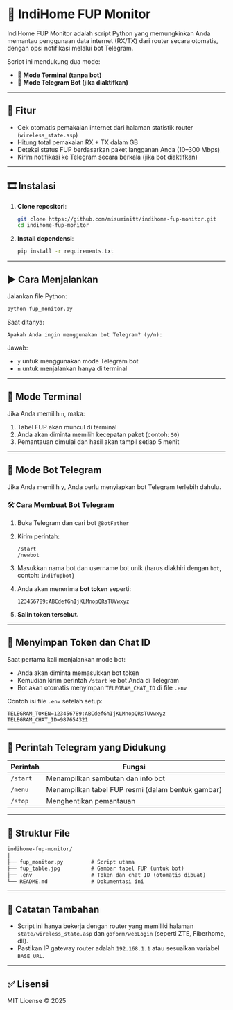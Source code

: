 # 📶 IndiHome FUP Monitor

IndiHome FUP Monitor adalah script Python yang memungkinkan Anda memantau penggunaan data internet (RX/TX) dari router secara otomatis, dengan opsi notifikasi melalui bot Telegram.

Script ini mendukung dua mode:

* 📿 **Mode Terminal (tanpa bot)**
* 🤖 **Mode Telegram Bot (jika diaktifkan)**

---

## 🔧 Fitur

* Cek otomatis pemakaian internet dari halaman statistik router (`wireless_state.asp`)
* Hitung total pemakaian RX + TX dalam GB
* Deteksi status FUP berdasarkan paket langganan Anda (10–300 Mbps)
* Kirim notifikasi ke Telegram secara berkala (jika bot diaktifkan)

---

## 🎞️ Instalasi

1. **Clone repositori**:

   ```bash
   git clone https://github.com/misuminitt/indihome-fup-monitor.git
   cd indihome-fup-monitor
   ```

2. **Install dependensi**:

   ```bash
   pip install -r requirements.txt
   ```

---

## ▶️ Cara Menjalankan

Jalankan file Python:

```bash
python fup_monitor.py
```

Saat ditanya:

```
Apakah Anda ingin menggunakan bot Telegram? (y/n):
```

Jawab:

* `y` untuk menggunakan mode Telegram bot
* `n` untuk menjalankan hanya di terminal

---

## 🧪 Mode Terminal

Jika Anda memilih `n`, maka:

1. Tabel FUP akan muncul di terminal
2. Anda akan diminta memilih kecepatan paket (contoh: `50`)
3. Pemantauan dimulai dan hasil akan tampil setiap 5 menit

---

## 🤖 Mode Bot Telegram

Jika Anda memilih `y`, Anda perlu menyiapkan bot Telegram terlebih dahulu.

### 🛠️ Cara Membuat Bot Telegram

1. Buka Telegram dan cari bot `@BotFather`

2. Kirim perintah:

   ```
   /start
   /newbot
   ```

3. Masukkan nama bot dan username bot unik (harus diakhiri dengan `bot`, contoh: `indifupbot`)

4. Anda akan menerima **bot token** seperti:

   ```
   123456789:ABCdefGhIjKLMnopQRsTUVwxyz
   ```

5. **Salin token tersebut.**

---

## 📄 Menyimpan Token dan Chat ID

Saat pertama kali menjalankan mode bot:

* Anda akan diminta memasukkan bot token
* Kemudian kirim perintah `/start` ke bot Anda di Telegram
* Bot akan otomatis menyimpan `TELEGRAM_CHAT_ID` di file `.env`

Contoh isi file `.env` setelah setup:

```
TELEGRAM_TOKEN=123456789:ABCdefGhIjKLMnopQRsTUVwxyz
TELEGRAM_CHAT_ID=987654321
```

---

## 💬 Perintah Telegram yang Didukung

| Perintah  | Fungsi                                              |
| --------- | --------------------------------------------------- |
| `/start`  | Menampilkan sambutan dan info bot                   |
| `/menu`   | Menampilkan tabel FUP resmi (dalam bentuk gambar)   |
| `/stop`   | Menghentikan pemantauan                             |

---

## 📁 Struktur File

```txt
indihome-fup-monitor/
│
├── fup_monitor.py         # Script utama
├── fup_table.jpg          # Gambar tabel FUP (untuk bot)
├── .env                   # Token dan chat ID (otomatis dibuat)
└── README.md              # Dokumentasi ini
```

---

## 📝 Catatan Tambahan

* Script ini hanya bekerja dengan router yang memiliki halaman `state/wireless_state.asp` dan `goform/webLogin` (seperti ZTE, Fiberhome, dll).
* Pastikan IP gateway router adalah `192.168.1.1` atau sesuaikan variabel `BASE_URL`.

---

## ✅ Lisensi

MIT License © 2025
